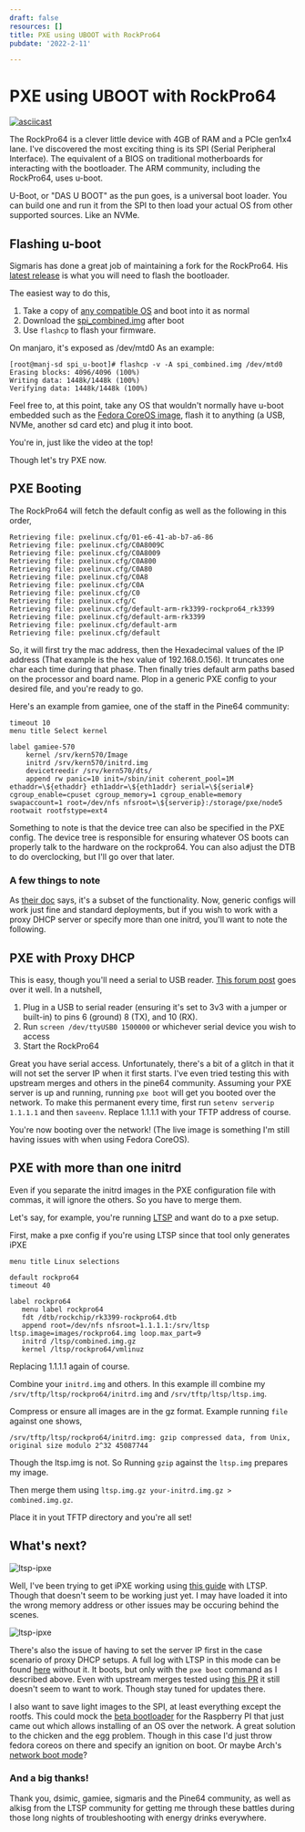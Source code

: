 ```yaml
---
draft: false
resources: []
title: PXE using UBOOT with RockPro64
pubdate: '2022-2-11'

---
```


# PXE using UBOOT with RockPro64 

[![asciicast](https://asciinema.org/a/1CfOJO81IaeLnyjmT3l2RGdVW.svg)](https://asciinema.org/a/1CfOJO81IaeLnyjmT3l2RGdVW)


The RockPro64 is a clever little device with 4GB of RAM and a PCIe gen1x4 lane. I've discovered the most exciting thing is its SPI (Serial Peripheral Interface). The equivalent of a BIOS on traditional motherboards for interacting with the bootloader. The ARM community, including the RockPro64, uses u-boot.

U-Boot, or "DAS U BOOT" as the pun goes, is a universal boot loader. You can build one and run it from the SPI to then load your actual OS from other supported sources. Like an NVMe.

## Flashing u-boot

Sigmaris has done a great job of maintaining a fork for the RockPro64. His [latest release](https://github.com/sigmaris/u-boot/releases/tag/v2021.04-rockpro64-ci) is what you will need to flash the bootloader. 

The easiest way to do this,

1. Take a copy of [any compatible OS](https://wiki.pine64.org/wiki/ROCKPro64_Software_Release) and boot into it as normal
2. Download the [spi_combined.img](https://github.com/sigmaris/u-boot/releases/download/v2021.04-rockpro64-ci/spi_combined.img) after boot
3. Use `flashcp` to flash your firmware.

On manjaro, it's exposed as /dev/mtd0
As an example:
```
[root@manj-sd spi_u-boot]# flashcp -v -A spi_combined.img /dev/mtd0
Erasing blocks: 4096/4096 (100%)
Writing data: 1448k/1448k (100%)
Verifying data: 1448k/1448k (100%)
```

Feel free to, at this point, take any OS that wouldn't normally have u-boot embedded such as the [Fedora CoreOS image](https://builds.coreos.fedoraproject.org/prod/streams/stable/builds/35.20220116.3.0/aarch64/fedora-coreos-35.20220116.3.0-live.aarch64.iso), flash it to anything (a USB, NVMe, another sd card etc) and plug it into boot.

You're in, just like the video at the top!

Though let's try PXE now.

## PXE Booting

The RockPro64 will fetch the default config as well as the following in this order,

```
Retrieving file: pxelinux.cfg/01-e6-41-ab-b7-a6-86
Retrieving file: pxelinux.cfg/C0A8009C
Retrieving file: pxelinux.cfg/C0A8009
Retrieving file: pxelinux.cfg/C0A800
Retrieving file: pxelinux.cfg/C0A80
Retrieving file: pxelinux.cfg/C0A8
Retrieving file: pxelinux.cfg/C0A
Retrieving file: pxelinux.cfg/C0
Retrieving file: pxelinux.cfg/C
Retrieving file: pxelinux.cfg/default-arm-rk3399-rockpro64_rk3399
Retrieving file: pxelinux.cfg/default-arm-rk3399
Retrieving file: pxelinux.cfg/default-arm
Retrieving file: pxelinux.cfg/default
```

So, it will first try the mac address, then the Hexadecimal values of the IP address (That example is the hex value of 192.168.0.156). It truncates one char each time during that phase. Then finally tries default arm paths based on the processor and board name. 
Plop in a generic PXE config to your desired file, and you're ready to go. 

Here's an example from gamiee, one of the staff in the Pine64 community:
```
timeout 10
menu title Select kernel

label gamiee-570
    kernel /srv/kern570/Image
    initrd /srv/kern570/initrd.img
    devicetreedir /srv/kern570/dts/
    append rw panic=10 init=/sbin/init coherent_pool=1M ethaddr=\${ethaddr} eth1addr=\${eth1addr} serial=\${serial#} cgroup_enable=cpuset cgroup_memory=1 cgroup_enable=memory swapaccount=1 root=/dev/nfs nfsroot=\${serverip}:/storage/pxe/node5 rootwait rootfstype=ext4
```

Something to note is that the device tree can also be specified in the PXE config. The device tree is responsible for ensuring whatever OS boots can properly talk to the hardware on the rockpro64. You can also adjust the DTB to do overclocking, but I'll go over that later.

### A few things to note

As [their doc](https://github.com/u-boot/u-boot/blob/master/doc/README.pxe) says, it's a subset of the functionality. Now, generic configs will work just fine and standard deployments, but if you wish to work with a proxy DHCP server or specify more than one initrd, you'll want to note the following.


## PXE with Proxy DHCP 
This is easy, though you'll need a serial to USB reader. [This forum post](https://forum.pine64.org/showthread.php?tid=6387) goes over it well. In a nutshell,

1. Plug in a USB to serial reader (ensuring it's set to 3v3 with a jumper or built-in) to pins 6 (ground) 8 (TX), and 10 (RX).
2. Run `screen /dev/ttyUSB0 1500000` or whichever serial device you wish to access
3. Start the RockPro64

Great you have serial access. Unfortunately, there's a bit of a glitch in that it will not set the server IP when it first starts. I've even tried testing this with upstream merges and others in the pine64 community. Assuming your PXE server is up and running, running `pxe boot` will get you booted over the network. To make this permanent every time, first run `setenv serverip 1.1.1.1` and then `saveenv`. Replace 1.1.1.1 with your TFTP address of course.

You're now booting over the network! (The live image is something I'm still having issues with when using Fedora CoreOS).

## PXE with more than one initrd

Even if you separate the initrd images in the PXE configuration file with commas, it will ignore the others. So you have to merge them.

Let's say, for example, you're running [LTSP](https://ltsp.org/) and want do to a pxe setup.

First, make a pxe config if you're using LTSP since that tool only generates iPXE
```
menu title Linux selections

default rockpro64
timeout 40

label rockpro64
   menu label rockpro64
   fdt /dtb/rockchip/rk3399-rockpro64.dtb
   append root=/dev/nfs nfsroot=1.1.1.1:/srv/ltsp ltsp.image=images/rockpro64.img loop.max_part=9
   initrd /ltsp/combined.img.gz
   kernel /ltsp/rockpro64/vmlinuz
```

Replacing 1.1.1.1 again of course.

Combine your `initrd.img` and others. In this example ill combine my `/srv/tftp/ltsp/rockpro64/initrd.img` and `/srv/tftp/ltsp/ltsp.img`.

Compress or ensure all images are in the gz format. Example running `file` against one shows,
```
/srv/tftp/ltsp/rockpro64/initrd.img: gzip compressed data, from Unix, original size modulo 2^32 45087744
```

Though the ltsp.img is not. So Running `gzip` against the `ltsp.img` prepares my image.

Then merge them using `ltsp.img.gz your-initrd.img.gz > combined.img.gz`.

Place it in yout TFTP directory and you're all set! 

## What's next?

![ltsp-ipxe](imgs/ipxe-ltsp.png)

Well, I've been trying to get iPXE working using [this guide](https://u-boot.readthedocs.io/en/v2021.04/uefi/iscsi.html) with LTSP. Though that doesn't seem to be working just yet. I may have loaded it into the wrong memory address or other issues may be occuring behind the scenes.

![ltsp-ipxe](imgs/ipxe-ltsp-fail.png)

There's also the issue of having to set the server IP first in the case scenario of proxy DHCP setups. A full log with LTSP in this mode can be found [here](https://pastebin.com/BqSb87BS) without it. It boots, but only with the `pxe boot` command as I described above. Even with upstream merges tested using [this PR](https://github.com/sigmaris/u-boot/pull/7) it still doesn't seem to want to work. Though stay tuned for updates there.

I also want to save light images to the SPI, at least everything except the rootfs. This could mock the [beta bootloader](https://www.raspberrypi.com/news/network-install-beta-test-your-help-required/) for the Raspberry PI that just came out which allows installing of an OS over the network. A great solution to the chicken and the egg problem. Though in this case I'd just throw fedora coreos on there and specify an ignition on boot. Or maybe Arch's [network boot mode](https://wiki.archlinux.org/title/Netboot)? 

### And a big thanks!
Thank you, dsimic, gamiee, sigmaris and the Pine64 community, as well as alkisg from the LTSP community for getting me through these battles during those long nights of troubleshooting with energy drinks everywhere. 


